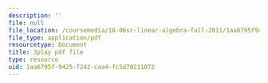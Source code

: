 ```yaml
---
description: ''
file: null
file_location: /coursemedia/18-06sc-linear-algebra-fall-2011/1aa6795f9425f242caa4fc5d70211072_UCc9q_cAhho.pdf
file_type: application/pdf
resourcetype: Document
title: 3play pdf file
type: resource
uid: 1aa6795f-9425-f242-caa4-fc5d70211072
---
```

